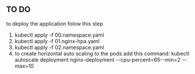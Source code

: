 ## TO DO 
to deploy the application folow this step
1. kubectl apply -f 00.namespace.yaml
2. kubectl apply -f 01.nginx-hpa.yaml
3. kubectl apply -f 02.namespace.yaml
4. to create horizontal auto scaling to the pods 
add this command:
kubectl autoscale deployment nginx-deployment --cpu-percent=65--min=2 --max=10

